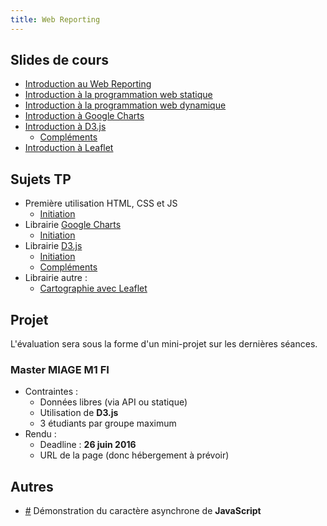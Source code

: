 ```yaml
---
title: Web Reporting
---
```


## Slides de cours 

- [Introduction au Web Reporting](slides/webreporting-intro.html)
- [Introduction à la programmation web statique](slides/webreporting-html-css-svg.html)
- [Introduction à la programmation web dynamique](slides/webreporting-javascript.html)
- [Introduction à Google Charts](slides/webreporting-google-charts.html)
- [Introduction à D3.js](slides/webreporting-d3.html)
	- [Compléments](visualisation-donnees-d3.html)
- [Introduction à Leaflet](slides/webreporting-leaflet.html)

## Sujets TP

- Première utilisation HTML, CSS et JS
    - [Initiation](webreporting-tp-init.html)
- Librairie [Google Charts](https://developers.google.com/chart/)
    - [Initiation](webreporting-tp-google-charts.html) 
- Librairie [D3.js](http://www.d3js.org)
    - [Initiation](webreporting-tp-d3-init.html)
    - [Compléments](webreporting-tp-d3-comp.html)
- Librairie autre :
    - [Cartographie avec Leaflet](webreporting-tp-leaflet.html)

## Projet

L'évaluation sera sous la forme d'un mini-projet sur les dernières séances.

### Master MIAGE M1 FI

- Contraintes :
    - Données libres (via API ou statique)
    - Utilisation de **D3.js**
    - 3 étudiants par groupe maximum
- Rendu :
    - Deadline : **26 juin 2016**
    - URL de la page (donc hébergement à prévoir)

<!--

### Master MIAGE M1 FA

- Contraintes :
    - Données libres (via API ou statique)
    - Utilisation de **D3.js**
    - 3 étudiants par groupe maximum
- Rendu :
    - Deadline : **31 janvier 2016**
    - URL de la page (donc hébergement à prévoir)

### Master MIAGE M2 FA

- Contraintes :
    - Données libres (via API ou statique)
    - Utilisation de **Google Charts** + **Leaflet.js** 
    - 3 étudiants par groupe maximum
- Rendu :
    - Deadline : **à définir**
    - URL de la page (donc hébergement à prévoir)

-->

## Autres

- [#](http://embed.plnkr.co/4hGaC5oKr5rwshqqAmEF/preview) Démonstration du caractère asynchrone de **JavaScript**
